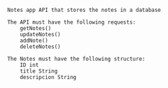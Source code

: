     Notes app API that stores the notes in a database
    
    The API must have the following requests:
        getNotes()
        updateNotes()
        addNote()
        deleteNotes()
    
    The Notes must have the following structure:
        ID int
        title String
        descripcion String